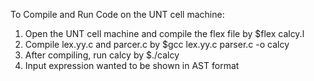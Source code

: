 To Compile and Run Code on the UNT cell machine:
1. Open the UNT cell machine and compile the flex file by $flex calcy.l
2. Compile lex.yy.c and parcer.c by $gcc lex.yy.c parser.c -o calcy
4. After compiling, run calcy by $./calcy
5. Input expression wanted to be shown in AST format
